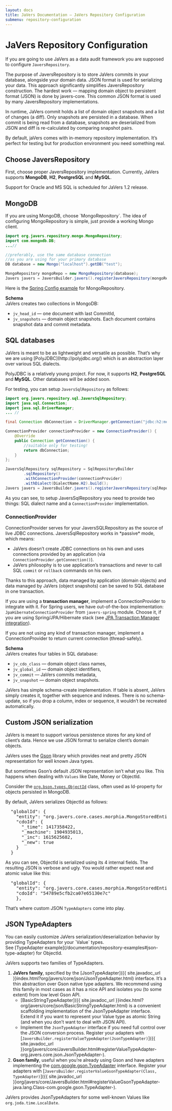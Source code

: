 ```yaml
---
layout: docs
title: JaVers Documentation — JaVers Repository Configuration
submenu: repository-configuration
---
```


# JaVers Repository Configuration

If you are going to use JaVers as a data audit framework you are supposed to configure `JaversRepository`.

The purpose of JaversRepository is to store JaVers commits in your database,
alongside your domain data. JSON format is used for serializing your data.
This approach significantly simplifies JaversRepository construction.
The hardest work — mapping domain object to persistent format (JSON)
is done by javers-core.
This common JSON format is used by many JaversRepository implementations.

In runtime, JaVers commit holds a list of domain object snapshots and a list of changes (a diff).
Only snapshots are persisted in a database.
When commit is being read from a database, snapshots are deserialized from JSON
and diff is re-calculated by comparing snapshot pairs.

By default, jaVers comes with in-memory repository implementation. It’s perfect for testing but
for production environment you need something real.

<h2 id="choose-javers-repository">Choose JaversRepository</h2>

First, choose proper JaversRepository implementation.
Currently, JaVers supports **MongoDB**, **H2**, **PostgreSQL** and **MySQL**.

Support for Oracle and MS SQL is scheduled for JaVers 1.2 release.


<h2 id="mongodb-configuration">MongoDB</h2>
If you are using MongoDB, choose `MongoRepository`.
The idea of configuring MongoRepository is simple,
just provide a working Mongo client.

```java
import org.javers.repository.mongo.MongoRepository;
import com.mongodb.DB;
...//

//preferably, use the same database connection
//as you are using for your primary database
DB database = new Mongo("localhost").getDB("test");

MongoRepository mongoRepo = new MongoRepository(database);
Javers javers = JaversBuilder.javers().registerJaversRepository(mongoRepo).build();
```

Here is the [Spring Config example](/documentation/spring-integration/#auto-audit-example) for MongoRepository.

**Schema**<br/>
JaVers creates two collections in MongoDB:

* `jv_head_id` — one document with last CommitId,
* `jv_snapshots` — domain object snapshots. Each document contains snapshot data and commit metadata.

<h2 id="sql-databases">SQL databases</h2>
JaVers is meant to be as lightweight and versatile as possible.
That’s why we are using [PolyJDBC](http://polyjdbc.org/) which
is an abstraction layer over various SQL dialects.

PolyJDBC is a relatively young project. For now, it supports **H2**, **PostgreSQL** and **MySQL**.
Other databases will be added soon.

For testing, you can setup `JaversSqlRepository` as follows:

```java
import org.javers.repository.sql.JaversSqlRepository;
import java.sql.Connection;
import java.sql.DriverManager;
... //

final Connection dbConnection = DriverManager.getConnection("jdbc:h2:mem:test");

ConnectionProvider connectionProvider = new ConnectionProvider() {
    @Override
    public Connection getConnection() {
        //suitable only for testing!
        return dbConnection;
    }
};

JaversSqlRepository sqlRepository = SqlRepositoryBuilder
        .sqlRepository()
        .withConnectionProvider(connectionProvider)
        .withDialect(DialectName.H2).build();
Javers javers = JaversBuilder.javers().registerJaversRepository(sqlRepository).build();
```

As you can see, to setup JaversSqlRepository you need to provide two things: SQL dialect name
and a `ConnectionProvider` implementation.

<h3 id="connection-provider">ConnectionProvider</h3>
ConnectionProvider serves for your JaversSQLRepository as the source of live JDBC connections.
JaversSqlRepository works in *passive* mode, which means:

* JaVers doesn’t create JDBC connections on his own and uses connections provided by an application
  (via `ConnectionProvider.getConnection()`).
* JaVers philosophy is to use application’s transactions
  and never to call SQL `commit` or `rollback` commands on his own.

Thanks to this approach, data managed by application (domain objects) and data managed by JaVers (object snapshots)
can be saved to SQL database in one transaction.

If you are using a **transaction manager**, implement a ConnectionProvider to integrate with it.
For Spring users, we have out-of-the-box implementation: `JpaHibernateConnectionProvider` from `javers-spring` module.
Choose it, if you are using Spring/JPA/Hibernate stack (see [JPA Transaction Manager integration](/documentation/spring-integration/#jpa-transaction-manager-integration)).

If you are not using any kind of transaction manager, implement a ConnectionProvider to return
current connection (thread-safely).

**Schema**<br/>
JaVers creates four tables in SQL database:

*  `jv_cdo_class` — domain object class names,
*  `jv_global_id` — domain object identifiers,
*  `jv_commit` — JaVers commits metadata,
*  `jv_snapshot` — domain object snapshots.

JaVers has simple schema-create implementation.
If table is absent, JaVers simply creates it, together with sequence and indexes.
There is no schema-update, so if you drop a column, index or sequence, it wouldn’t be recreated automatically.

<h2 id="custom-json-serialization">Custom JSON serialization</h2>
JaVers is meant to support various persistence stores for
any kind of client’s data. Hence we use JSON format to serialize client’s domain objects.

JaVers uses the [Gson](http://sites.google.com/site/gson/) library which provides neat
and pretty JSON representation for well known Java types.

But sometimes Gson’s default JSON representation isn’t what you like.
This happens when dealing with `Values` like Date, Money or ObjectId.

Consider the [`org.bson.types.ObjectId`](http://api.mongodb.org/java/2.0/org/bson/types/ObjectId.html) class,
often used as Id-property for objects persisted in MongoDB.

By default, JaVers serializes ObjectId as follows:

<pre>
  "globalId": {
    "entity": "org.javers.core.cases.morphia.MongoStoredEntity",
    "cdoId": <span class='s2'>{
      "_time": 1417358422,
      "_machine": 1904935013,
      "_inc": 1615625682,
      "_new": true
    }</span>
  }
</pre>

As you can see, ObjectId is serialized using its 4 internal fields.
The resulting JSON is verbose and ugly. You would rather expect neat and atomic value like this:

<pre>
  "globalId": {
    "entity": "org.javers.core.cases.morphia.MongoStoredEntity",
    "cdoId": <span class='s2'>"54789e5cfb2ca07e65130e7c"</span>
    },
</pre>

That’s where custom JSON `TypeAdapters` come into play.

<h2 id="json-type-adapters">JSON TypeAdapters</h2>
You can easily customize JaVers serialization/deserialization behavior
by providing TypeAdapters for your `Value` types.  <br/>
See [TypeAdapter example](/documentation/repository-examples#json-type-adapter) for ObjectId.

JaVers supports two families of TypeAdapters.

1. **JaVers family**, specified by the [JsonTypeAdapter]({{ site.javadoc_url }}index.html?org/javers/core/json/JsonTypeAdapter.html) interface.
   It’s a thin abstraction over Gson native type adapters.
   We recommend using this family in most cases
   as it has a nice API and isolates you (to some extent) from low level Gson API.
   * [BasicStringTypeAdapter]({{ site.javadoc_url }}index.html?org/javers/core/json/BasicStringTypeAdapter.html)
     is a convenient scaffolding implementation of the JsonTypeAdapter interface.
     Extend it if you want to represent your Value type as atomic String
     (and when you don’t want to deal with JSON API).
   * Implement the `JsonTypeAdapter` interface
     if you need full control over the JSON conversion process.
     Register your adapters with
     [`JaversBuilder.registerValueTypeAdapter(JsonTypeAdapter)`]({{ site.javadoc_url }}org/javers/core/JaversBuilder.html#registerValueTypeAdapter-org.javers.core.json.JsonTypeAdapter-).
1. **Gson family**, useful when you’re already using Gson and have adapters implementing the
    [com.google.gson.TypeAdapter](https://google-gson.googlecode.com/svn/trunk/gson/docs/javadocs/com/google/gson/TypeAdapter.html) interface.
     Register your adapters with
     [`JaversBuilder.registerValueGsonTypeAdapter(Class, TypeAdapter)`]({{ site.javadoc_url }}org/javers/core/JaversBuilder.html#registerValueGsonTypeAdapter-java.lang.Class-com.google.gson.TypeAdapter-).

JaVers provides JsonTypeAdapters for some well-known Values like
`org.joda.time.LocalDate`.